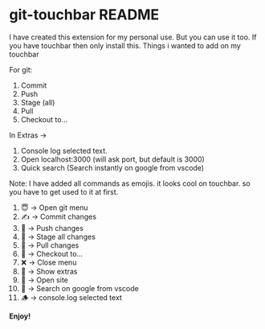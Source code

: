 # git-touchbar README

I have created this extension for my personal use. But you can use it too. If you have touchbar then only install this.
Things i wanted to add on my touchbar

For git:

1. Commit
2. Push
3. Stage (all)
4. Pull
5. Checkout to...

In Extras ->

1. Console log selected text.
2. Open localhost:3000 (will ask port, but default is 3000)
3. Quick search (Search instantly on google from vscode)

Note: I have added all commands as emojis. it looks cool on touchbar. so you have to get used to it at first.

1. 😇 -> Open git menu
2. ✍️ -> Commit changes
3. 🤝 -> Push changes
4. 🎃 -> Stage all changes
5. 🚗 -> Pull changes
6. 💼 -> Checkout to...
7. ❌ -> Close menu
8. 🤍 -> Show extras
9. 📂 -> Open site
10. 🔎 -> Search on google from vscode
11. 🪵 -> console.log selected text

**Enjoy!**
